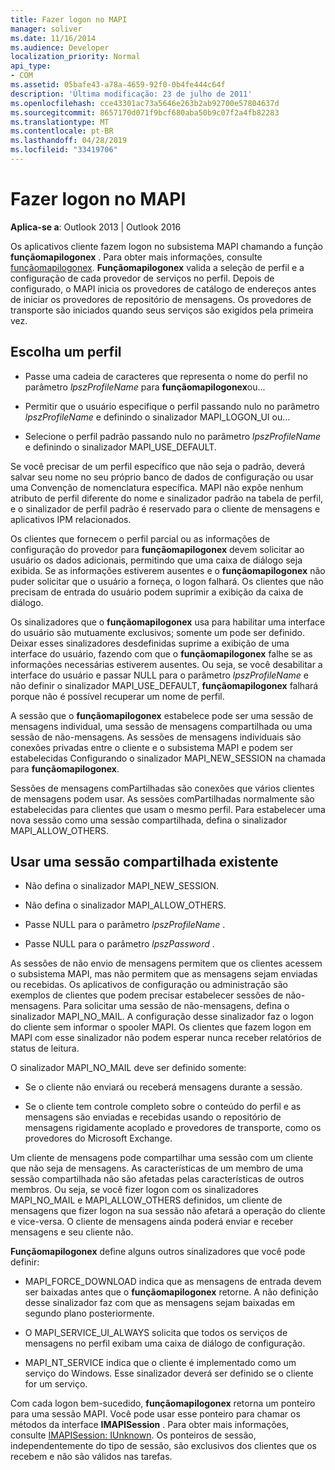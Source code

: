 ```yaml
---
title: Fazer logon no MAPI
manager: soliver
ms.date: 11/16/2014
ms.audience: Developer
localization_priority: Normal
api_type:
- COM
ms.assetid: 05bafe43-a78a-4659-92f0-0b4fe444c64f
description: 'Última modificação: 23 de julho de 2011'
ms.openlocfilehash: cce43301ac73a5646e263b2ab92700e57804637d
ms.sourcegitcommit: 8657170d071f9bcf680aba50b9c07f2a4fb82283
ms.translationtype: MT
ms.contentlocale: pt-BR
ms.lasthandoff: 04/28/2019
ms.locfileid: "33419706"
---
```

# <a name="logging-on-to-mapi"></a>Fazer logon no MAPI
 
**Aplica-se a**: Outlook 2013 | Outlook 2016 
  
Os aplicativos cliente fazem logon no subsistema MAPI chamando a função **funçãomapilogonex** . Para obter mais informações, consulte [funçãomapilogonex](mapilogonex.md). **Funçãomapilogonex** valida a seleção de perfil e a configuração de cada provedor de serviços no perfil. Depois de configurado, o MAPI inicia os provedores de catálogo de endereços antes de iniciar os provedores de repositório de mensagens. Os provedores de transporte são iniciados quando seus serviços são exigidos pela primeira vez. 
  
## <a name="choose-a-profile"></a>Escolha um perfil
  
- Passe uma cadeia de caracteres que representa o nome do perfil no parâmetro _lpszProfileName_ para **funçãomapilogonex**ou...
    
- Permitir que o usuário especifique o perfil passando nulo no parâmetro _lpszProfileName_ e definindo o sinalizador MAPI_LOGON_UI ou... 

- Selecione o perfil padrão passando nulo no parâmetro _lpszProfileName_ e definindo o sinalizador MAPI_USE_DEFAULT. 
    
Se você precisar de um perfil específico que não seja o padrão, deverá salvar seu nome no seu próprio banco de dados de configuração ou usar uma Convenção de nomenclatura específica. MAPI não expõe nenhum atributo de perfil diferente do nome e sinalizador padrão na tabela de perfil, e o sinalizador de perfil padrão é reservado para o cliente de mensagens e aplicativos IPM relacionados.
  
Os clientes que fornecem o perfil parcial ou as informações de configuração do provedor para **funçãomapilogonex** devem solicitar ao usuário os dados adicionais, permitindo que uma caixa de diálogo seja exibida. Se as informações estiverem ausentes e o **funçãomapilogonex** não puder solicitar que o usuário a forneça, o logon falhará. Os clientes que não precisam de entrada do usuário podem suprimir a exibição da caixa de diálogo. 
  
Os sinalizadores que o **funçãomapilogonex** usa para habilitar uma interface do usuário são mutuamente exclusivos; somente um pode ser definido. Deixar esses sinalizadores desdefinidas suprime a exibição de uma interface do usuário, fazendo com que o **funçãomapilogonex** falhe se as informações necessárias estiverem ausentes. Ou seja, se você desabilitar a interface do usuário e passar NULL para o parâmetro _lpszProfileName_ e não definir o sinalizador MAPI_USE_DEFAULT, **funçãomapilogonex** falhará porque não é possível recuperar um nome de perfil. 
  
A sessão que o **funçãomapilogonex** estabelece pode ser uma sessão de mensagens individual, uma sessão de mensagens compartilhada ou uma sessão de não-mensagens. As sessões de mensagens individuais são conexões privadas entre o cliente e o subsistema MAPI e podem ser estabelecidas Configurando o sinalizador MAPI_NEW_SESSION na chamada para **funçãomapilogonex**.
  
Sessões de mensagens comPartilhadas são conexões que vários clientes de mensagens podem usar. As sessões comPartilhadas normalmente são estabelecidas para clientes que usam o mesmo perfil. Para estabelecer uma nova sessão como uma sessão compartilhada, defina o sinalizador MAPI_ALLOW_OTHERS. 
  
## <a name="use-an-existing-shared-session"></a>Usar uma sessão compartilhada existente
  
- Não defina o sinalizador MAPI_NEW_SESSION.
    
- Não defina o sinalizador MAPI_ALLOW_OTHERS.
    
- Passe NULL para o parâmetro _lpszProfileName_ . 
    
- Passe NULL para o parâmetro _lpszPassword_ . 
    
As sessões de não envio de mensagens permitem que os clientes acessem o subsistema MAPI, mas não permitem que as mensagens sejam enviadas ou recebidas. Os aplicativos de configuração ou administração são exemplos de clientes que podem precisar estabelecer sessões de não-mensagens. Para solicitar uma sessão de não-mensagens, defina o sinalizador MAPI_NO_MAIL. A configuração desse sinalizador faz o logon do cliente sem informar o spooler MAPI. Os clientes que fazem logon em MAPI com esse sinalizador não podem esperar nunca receber relatórios de status de leitura.
  
O sinalizador MAPI_NO_MAIL deve ser definido somente:
  
- Se o cliente não enviará ou receberá mensagens durante a sessão.
    
- Se o cliente tem controle completo sobre o conteúdo do perfil e as mensagens são enviadas e recebidas usando o repositório de mensagens rigidamente acoplado e provedores de transporte, como os provedores do Microsoft Exchange.
    
Um cliente de mensagens pode compartilhar uma sessão com um cliente que não seja de mensagens. As características de um membro de uma sessão compartilhada não são afetadas pelas características de outros membros. Ou seja, se você fizer logon com os sinalizadores MAPI_NO_MAIL e MAPI_ALLOW_OTHERS definidos, um cliente de mensagens que fizer logon na sua sessão não afetará a operação do cliente e vice-versa. O cliente de mensagens ainda poderá enviar e receber mensagens e seu cliente não.
  
**Funçãomapilogonex** define alguns outros sinalizadores que você pode definir: 
  
- MAPI_FORCE_DOWNLOAD indica que as mensagens de entrada devem ser baixadas antes que o **funçãomapilogonex** retorne. A não definição desse sinalizador faz com que as mensagens sejam baixadas em segundo plano posteriormente. 
    
- O MAPI_SERVICE_UI_ALWAYS solicita que todos os serviços de mensagens no perfil exibam uma caixa de diálogo de configuração.
    
- MAPI_NT_SERVICE indica que o cliente é implementado como um serviço do Windows. Esse sinalizador deverá ser definido se o cliente for um serviço.
    
Com cada logon bem-sucedido, **funçãomapilogonex** retorna um ponteiro para uma sessão MAPI. Você pode usar esse ponteiro para chamar os métodos da interface **IMAPISession** . Para obter mais informações, consulte [IMAPISession: IUnknown](imapisessioniunknown.md). Os ponteiros de sessão, independentemente do tipo de sessão, são exclusivos dos clientes que os recebem e não são válidos nas tarefas.
  

